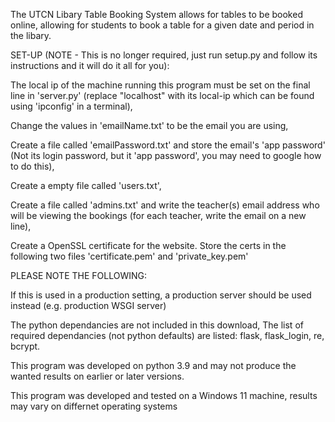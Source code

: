 The UTCN Libary Table Booking System allows for tables to be booked online, allowing for students to book a table for a given date and period in the libary.

SET-UP (NOTE - This is no longer required, just run setup.py and follow its instructions and it will do it all for you):

The local ip of the machine running this program must be set on the final line in 'server.py' (replace "localhost" with its local-ip which can be found using 'ipconfig' in a terminal),

Change the values in 'emailName.txt' to be the email you are using,

Create a file called 'emailPassword.txt' and store the email's 'app password' (Not its login password, but it 'app password', you may need to google how to do this),

Create a empty file called 'users.txt',

Create a file called 'admins.txt' and write the teacher(s) email address who will be viewing the bookings (for each teacher, write the email on a new line),

Create a OpenSSL certificate for the website. Store the certs in the following two files 'certificate.pem' and 'private_key.pem'



PLEASE NOTE THE FOLLOWING:

If this is used in a production setting, a production server should be used instead (e.g. production WSGI server)

The python dependancies are not included in this download, The list of required dependancies (not python defaults) are listed:
flask, flask_login, re, bcrypt. 

This program was developed on python 3.9 and may not produce the wanted results on earlier or later versions.

This program was developed and tested on a Windows 11 machine, results may vary on differnet operating systems
